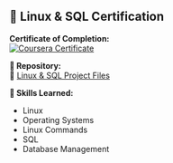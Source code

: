 ## 📜 Linux & SQL Certification

**Certificate of Completion:**  
[![Coursera Certificate](https://img.shields.io/badge/View%20Certificate-Click%20Here-blue)](https://github.com/AhmadKhazem/CyberSecurityPortfolio/blob/main/Coursera%20CNUQMZ5SILQ0.pdf)

**📁 Repository:**  
🔗 [Linux & SQL Project Files](https://github.com/AhmadKhazem/CyberSecurityPortfolio/blob/main/Linux-SQL)

**🧠 Skills Learned:**
- Linux
- Operating Systems
- Linux Commands
- SQL
- Database Management
